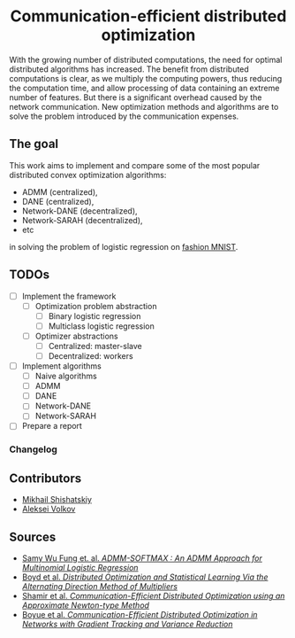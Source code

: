 <h1 align="center">Communication-efficient distributed optimization
</h1>

With the growing number of distributed computations, the need for optimal
distributed algorithms has increased. The benefit from distributed computations
is clear, as we multiply the computing powers, thus reducing the computation
time, and allow processing of data containing an extreme number of features.
But there is a significant overhead caused by the network communication.
New optimization methods and algorithms are to solve the problem introduced by
the communication expenses.

## The goal

This work aims to implement and compare some of the most popular distributed
convex optimization algorithms:

- ADMM (centralized),
- DANE (centralized),
- Network-DANE (decentralized),
- Network-SARAH (decentralized),
- etc

in solving the problem of logistic regression on
[fashion MNIST](https://github.com/zalandoresearch/fashion-mnist).

## TODOs

- [ ] Implement the framework
  - [ ] Optimization problem abstraction
    - [ ] Binary logistic regression
    - [ ] Multiclass logistic regression
  - [ ] Optimizer abstractions
    - [ ] Centralized: master-slave
    - [ ] Decentralized: workers
- [ ] Implement algorithms
  - [ ] Naive algorithms
  - [ ] ADMM
  - [ ] DANE
  - [ ] Network-DANE
  - [ ] Network-SARAH
- [ ] Prepare a report

### Changelog

## Contributors

- [Mikhail Shishatskiy](https://github.com/Shishqa)
- [Aleksei Volkov](https://github.com/AlgebraicWolf)

## Sources
- [Samy Wu Fung et. al. *ADMM-SOFTMAX : An ADMM Approach for Multinomial Logistic Regression*](https://onlinelibrary.wiley.com/doi/full/10.1002/asjc.2284)
- [Boyd et al. *Distributed Optimization and Statistical Learning Via the Alternating Direction Method of Multipliers*](https://books.google.ru/books?hl=ru&lr=&id=8MjgLpJ0_4YC&oi=fnd&pg=PA1&dq=Distributed+Optimization+and+Statistical+Learning+Via+the+Alternating+Direction+Method+of+Multipliers&ots=W4Q5orVFjP&sig=pzBpcD29WgITcVtBXxNxHlTsDzE&redir_esc=y#v=onepage&q&f=false)
- [Shamir et al. *Communication-Efficient Distributed Optimization using an Approximate Newton-type Method*](http://proceedings.mlr.press/v32/shamir14.pdf)
- [Boyue et al. *Communication-Efficient Distributed Optimization in Networks with Gradient Tracking and Variance Reduction*](http://proceedings.mlr.press/v108/li20f/li20f.pdf)
